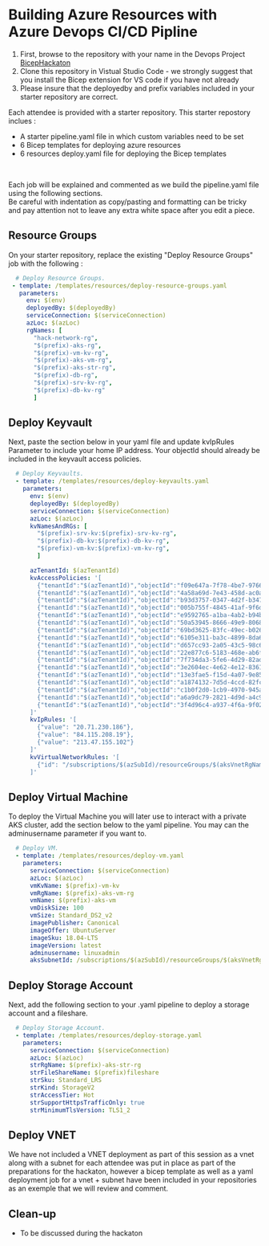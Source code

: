 # Building Azure Resources with Azure Devops CI/CD Pipline

1. First, browse to the repository with your name in the Devops Project [BicepHackaton](https://dev.azure.com/basefarm/BicepHackaton)
2. Clone this repository in Vistual Studio Code - we strongly suggest that you install the Bicep extension for VS code if you have not already
3. Please insure that the deployedby and prefix variables included in your starter repository are correct. </br>


Each attendee is provided with a starter repository. This starter repostory inclues : </br>
- A starter pipeline.yaml file in which custom variables need to be set
- 6 Bicep templates for deploying azure resources
- 6 resources deploy.yaml file for deploying the Bicep templates
 
</br>

Each job will be explained and commented as we build the pipeline.yaml file using the following sections. </br>
Be careful with indentation as copy/pasting and formatting can be tricky and pay attention not to leave any extra white space after you edit a piece. </br>
 
 ## Resource Groups 
 On your starter repository, replace the existing "Deploy Resource Groups" job with the following : 
 
 ```yaml
   # Deploy Resource Groups.
  - template: /templates/resources/deploy-resource-groups.yaml
    parameters:
      env: $(env)
      deployedBy: $(deployedBy)
      serviceConnection: $(serviceConnection)
      azLoc: $(azLoc)
      rgNames: [
        "hack-network-rg",
        "$(prefix)-aks-rg", 
        "$(prefix)-vm-kv-rg", 
        "$(prefix)-aks-vm-rg", 
        "$(prefix)-aks-str-rg", 
        "$(prefix)-db-rg", 
        "$(prefix)-srv-kv-rg", 
        "$(prefix)-db-kv-rg" 
        ]
 ```
 

## Deploy Keyvault 

Next, paste the section below in your yaml file and update kvIpRules Parameter to include your home IP address. Your objectId should already be included in the keyvault access policies.

```yaml
  # Deploy Keyvaults.
  - template: /templates/resources/deploy-keyvaults.yaml
    parameters:
      env: $(env)
      deployedBy: $(deployedBy)
      serviceConnection: $(serviceConnection)
      azLoc: $(azLoc)
      kvNamesAndRGs: [
        "$(prefix)-srv-kv:$(prefix)-srv-kv-rg",
        "$(prefix)-db-kv:$(prefix)-db-kv-rg",
        "$(prefix)-vm-kv:$(prefix)-vm-kv-rg",
        ]

      azTenantId: $(azTenantId)
      kvAccessPolicies: '[
        {"tenantId":"$(azTenantId)","objectId":"f09e647a-7f78-4be7-9766-34c65cc21960","permissions":{"keys":[],"secrets":["Get","List","Set"],"certificates":[]}},
        {"tenantId":"$(azTenantId)","objectId":"4a58a69d-7e43-458d-ac0a-6a973f5c555e","permissions":{"keys":[],"secrets":["Get","List","Set"],"certificates":[]}},
        {"tenantId":"$(azTenantId)","objectId":"b93d3757-0347-4d2f-b347-d3809365ac56","permissions":{"keys":[],"secrets":["Get","List","Set"],"certificates":[]}},
        {"tenantId":"$(azTenantId)","objectId":"005b755f-4845-41af-9f6d-d085da45c9bc","permissions":{"keys":[],"secrets":["Get","List","Set"],"certificates":[]}},
        {"tenantId":"$(azTenantId)","objectId":"e9592765-a1ba-4ab2-b94b-a0c870a21ba8","permissions":{"keys":[],"secrets":["Get","List","Set"],"certificates":[]}},
        {"tenantId":"$(azTenantId)","objectId":"50a53945-8666-49e9-8068-8381afe8f3b5","permissions":{"keys":[],"secrets":["Get","List","Set"],"certificates":[]}},
        {"tenantId":"$(azTenantId)","objectId":"69bd3625-83fc-49ec-b026-e97055717f68","permissions":{"keys":[],"secrets":["Get","List","Set"],"certificates":[]}},
        {"tenantId":"$(azTenantId)","objectId":"6105e311-ba3c-4899-8da6-0a70251e2d9f","permissions":{"keys":[],"secrets":["Get","List","Set"],"certificates":[]}},
        {"tenantId":"$(azTenantId)","objectId":"d657cc93-2a05-43c5-98c6-b8b55766710c","permissions":{"keys":[],"secrets":["Get","List","Set"],"certificates":[]}},
        {"tenantId":"$(azTenantId)","objectId":"22e877c6-5183-468e-ab6f-db3fa9e373ef","permissions":{"keys":[],"secrets":["Get","List","Set"],"certificates":[]}},
        {"tenantId":"$(azTenantId)","objectId":"7f734da3-5fe6-4d29-82ad-bdfc499e080a","permissions":{"keys":[],"secrets":["Get","List","Set"],"certificates":[]}},
        {"tenantId":"$(azTenantId)","objectId":"3e2604ec-4e62-4e12-8361-333f1a08c529","permissions":{"keys":[],"secrets":["Get","List","Set"],"certificates":[]}},
        {"tenantId":"$(azTenantId)","objectId":"13e3fae5-f15d-4a07-9e85-148463da56d0","permissions":{"keys":[],"secrets":["Get","List","Set"],"certificates":[]}},
        {"tenantId":"$(azTenantId)","objectId":"a1874132-7d5d-4ccd-82fc-2d0ac4450ca5","permissions":{"keys":[],"secrets":["Get","List","Set"],"certificates":[]}},
        {"tenantId":"$(azTenantId)","objectId":"c1b0f2d0-1cb9-4970-945a-5440e33c7efb","permissions":{"keys":[],"secrets":["Get","List","Set"],"certificates":[]}},
        {"tenantId":"$(azTenantId)","objectId":"a6a9dc79-2821-4d9d-a4c9-cb08348c5e30","permissions":{"keys":[],"secrets":["Get","List","Set"],"certificates":[]}},
        {"tenantId":"$(azTenantId)","objectId":"3f4d96c4-a937-4f6a-9f02-b1d6721255b0","permissions":{"keys":[],"secrets":["Get","List","Set"],"certificates":[]}},
      ]'
      kvIpRules: '[
        {"value": "20.71.230.186"},
        {"value": "84.115.208.19"},
        {"value": "213.47.155.102"}
      ]'
      kvVirtualNetworkRules: '[
        {"id": "/subscriptions/$(azSubId)/resourceGroups/$(aksVnetRgName)/providers/Microsoft.Network/virtualNetworks/$(aksVnetName)/subnets/$(aksSubnet)"},
      ]'
```

## Deploy Virtual Machine

To deploy the Virtual Machine you will later use to interact with a private AKS cluster, add the section below to the yaml pipeline. You may can the adminusername parameter if you want to. 

```yaml
  # Deploy VM.
  - template: /templates/resources/deploy-vm.yaml
    parameters:
      serviceConnection: $(serviceConnection)
      azLoc: $(azLoc)
      vmKvName: $(prefix)-vm-kv
      vmRgName: $(prefix)-aks-vm-rg
      vmName: $(prefix)-aks-vm
      vmDiskSize: 100
      vmSize: Standard_DS2_v2
      imagePublisher: Canonical
      imageOffer: UbuntuServer
      imageSku: 18.04-LTS
      imageVersion: latest
      adminusername: linuxadmin
      aksSubnetId: /subscriptions/$(azSubId)/resourceGroups/$(aksVnetRgName)/providers/Microsoft.Network/virtualNetworks/$(aksVnetName)/subnets/$(aksSubnet)
```

## Deploy Storage Account 

Next, add the following section to your .yaml pipeline to deploy a storage account and a fileshare. 

```yaml
  # Deploy Storage Account.
  - template: /templates/resources/deploy-storage.yaml
    parameters:
      serviceConnection: $(serviceConnection)
      azLoc: $(azLoc)
      strRgName: $(prefix)-aks-str-rg
      strFileShareName: $(prefix)fileshare
      strSku: Standard_LRS
      strKind: StorageV2
      strAccessTier: Hot
      strSupportHttpsTrafficOnly: true
      strMinimumTlsVersion: TLS1_2
 ``` 
 
 ## Deploy VNET 
 
 We have not included a VNET deployment as part of this session as a vnet along with a subnet for each attendee was put in place as part of the preparations for the hackaton, however a bicep template as well as a yaml deployment job for a vnet + subnet have been included in your repositories as an exemple that we will review and comment. 
 
 ## Clean-up 
 
 - To be discussed during the hackaton 
